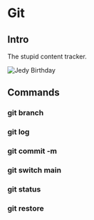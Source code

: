 # Git

## Intro

The stupid content tracker.

![Jedy Birthday](https://media.giphy.com/media/kuPIiwMUgKJaORFiVN/giphy.gif?cid=790b7611nnv2tor1b2q2zisskd752m0kt37g345dlyzdsf46&ep=v1_gifs_trending&rid=giphy.gif&ct=g)

## Commands

### git branch

### git log

### git commit -m 

### git switch main

### git status

### git restore